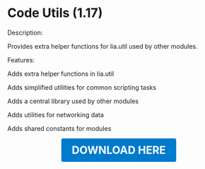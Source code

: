 # Code Utils (1.17)

Description:

Provides extra helper functions for lia.util used by other modules.

Features:

Adds extra helper functions in lia.util

Adds simplified utilities for common scripting tasks

Adds a central library used by other modules

Adds utilities for networking data

Adds shared constants for modules

<p align="center"><a href="https://github.com/LiliaFramework/Modules/raw/refs/heads/gh-pages/utilities.zip" style="display:inline-block;padding:12px 24px;font-size:1.5rem;font-weight:bold;text-decoration:none;color:#fff;background-color:#007acc;border-radius:4px;">DOWNLOAD HERE</a></p>
